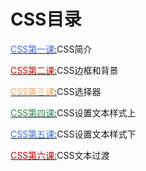 # CSS目录

[<font color="royalblue">CSS第一课</font>:](./1.md)CSS简介

[<font color="crimeson">CSS第二课</font>:](./2.md)CSS边框和背景

[<font color="sandybrown">CSS第三课</font>:](./3.md)CSS选择器

[<font color="seagreen">CSS第四课</font>:](./4.md)CSS设置文本样式上

[<font color="royalblue">CSS第五课</font>:](./5.md)CSS设置文本样式下

[<font color="crisson">CSS第六课</font>:](./6.md)CSS文本过渡

